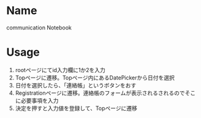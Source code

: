 # Name
communication Notebook

# Usage
1. rootページにてid入力欄に1か2を入力
2. Topページに遷移。Topページ内にあるDatePickerから日付を選択
3. 日付を選択したら、「連絡帳」というボタンをおす
4. Registrationページに遷移。連絡帳のフォームが表示されるされるのでそこに必要事項を入力
5. 決定を押すと入力値を登録して、Topページに遷移
